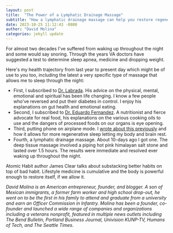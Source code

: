 ```yaml
---
layout: post
title:  "The Power of a Lymphatic Drainage Massage"
subtitle: "How a lymphatic drainage massage can help you restore regenerative sleep."
date: 2023-10-25 11:12:43 -0800
author: "David Molina"
categories: jekyll update
---
```


For almost two decades I've suffered from waking up throughout the night and some would say snoring. Through the years VA doctors have suggested a test to determine sleep apnea, medicine and dropping weight.

Here's my health trajectory from last year to present day which might be of use to *you* too, including the latest a very specific type of massage that allows me to sleep through the night:
- First, I subscribed to [Dr. Labrada](https://www.drlabrada.com/). His advice on the physical, mental, emotional and spiritual has been life changing. I know a few people who've reversed and put their diabetes in control. I enjoy his explanations on gut health and emotional eating.
- Second, I subscribed to [Dr. Eduardo Fernandez](https://www.youtube.com/@dr.eduardofernandez). A nutritionist and fierce advocate for real food, his explanations on the various cooking oils to use and the dangers of processed foods on our organs is eye opening.
- Third, putting phone on airplane mode. I [wrote about this previously](https://davidmolina.github.io/2023/08/06/using-airplane-mode-to-sleep-better/) and how it allows for more regenerative sleep letting my body and brain rest.
- Fourth, a lymphatic drainage massage. About 10-days ago I got one. The deep tissue massage involved a piping hot pink himalayan salt stone and lasted over 1.5 hours. The results were immediate and resolved ever waking up throughout the night.

Atomic Habit author James Clear talks about substacking better habits on top of bad habit. Lifestyle medicine is cumulative and the body is powerful enough to restore itself, if we allow it.

*David Molina is an American entrepreneur, founder, and blogger. A son of Mexican immigrants, a former farm worker and high school drop-out, he went on to be the first in his family to attend and graduate from a university and earn an Officer Commission in Infantry. Molina has been a founder, co-founder and launched a wide range of companies and organizations including a veterans nonprofit, featured in multiple news outlets including The Bend Bulletin, Portland Business Journal, Univision KUNP-TV, Humans of Tech, and The Seattle Times.*

